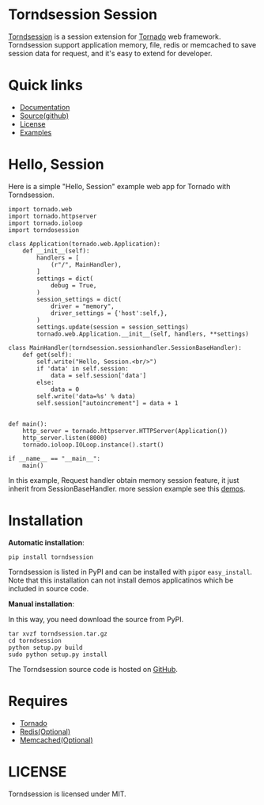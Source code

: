 Torndsession Session
====================

[Torndsession](https://github.com/MitchellChu/torndsession) is a session extension for [Tornado](https://github.com/tornadoweb/tornado) web framework.
Torndsession support application memory, file, redis or memcached to save session data for request, and it's easy to extend for developer.

Quick links
===========

* [Documentation](http://blog.useasp.net/category/30.aspx)
* [Source(github)](https://github.com/MitchellChu/torndsession)
* [License](https://raw.githubusercontent.com/MitchellChu/torndsession/master/LICENSE)
* [Examples](https://github.com/MitchellChu/torndsession/tree/master/demos)


Hello, Session
==============

Here is a simple "Hello, Session" example web app for Tornado with Torndsession.

	import tornado.web
    import tornado.httpserver
    import tornado.ioloop
	import torndosession

    class Application(tornado.web.Application):
	    def __init__(self):
		    handlers = [
			    (r"/", MainHandler),
			]
			settings = dict(
			    debug = True,
			)
			session_settings = dict(
			    driver = "memory",
				driver_settings = {'host':self,},
			)
			settings.update(session = session_settings)
			tornado.web.Application.__init__(self, handlers, **settings)

    class MainHandler(torndsession.sessionhandler.SessionBaseHandler):
	    def get(self):
			self.write("Hello, Session.<br/>")
			if 'data' in self.session:
                data = self.session['data']
			else:
			    data = 0
			self.write('data=%s' % data)
			self.session["autoincrement"] = data + 1
		    

    def main():
	    http_server = tornado.httpserver.HTTPServer(Application())
		http_server.listen(8000)
		tornado.ioloop.IOLoop.instance().start()

    if __name__ == "__main__":
	    main()


In this example, Request handler obtain memory session feature, it just inherit from SessionBaseHandler. more session example see this [demos](https://github.com/MitchellChu/torndsession/tree/master/demos).


Installation
============

**Automatic installation**:

    pip install torndsession

Torndsession is listed in PyPI and can be installed with `pip`or `easy_install`. Note that this installation can not install demos applicatinos which be included in source code.

**Manual installation**:

In this way, you need download the source from PyPI.

    tar xvzf torndsession.tar.gz
	cd torndsession
	python setup.py build
	sudo python setup.py install

The Torndsession source code is hosted on [GitHub](https://github.com/MitchellChu/torndsession).



Requires
========


+ [Tornado](https://github.com/tornadoweb/tornado)
+ [Redis(Optional)](http://redis.io/)
+ [Memcached(Optional)](http://memcached.org/)


LICENSE
=======
Torndsession is licensed under MIT.
